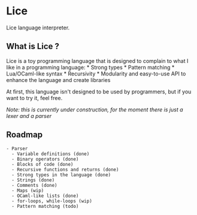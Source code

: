 # Lice
Lice language interpreter.

## What is Lice ?

Lice is a toy programming language that is designed to complain to what I like in a programming language:
    * Strong types
    * Pattern matching
    * Lua/OCaml-like syntax
    * Recursivity
    * Modularity and easy-to-use API to enhance the language and create libraries

At first, this language isn't designed to be used by programmers, but if you want to try it, feel free.

*Note: this is currently under construction, for the moment there is just a lexer and a parser*

## Roadmap
    - Parser
      - Variable definitions (done)
      - Binary operators (done)
      - Blocks of code (done)
      - Recursive functions and returns (done)
      - Strong types in the language (done)
      - Strings (done)
      - Comments (done)
      - Maps (wip)
      - OCaml-like lists (done)
      - for-loops, while-loops (wip)
      - Pattern matching (todo)
